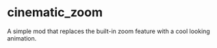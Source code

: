 # cinematic_zoom

A simple mod that replaces the built-in zoom feature with a cool looking animation.